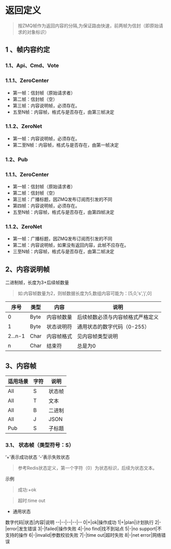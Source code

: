 # 返回定义
> 按ZMQ帧作为返回内容的分隔,为保证路由快速，前两帧为信封（即原始请求的对象标识）

## 1 、帧内容约定
### 1.1、Api、Cmd、Vote
### 1.1.1、ZeroCenter
- 第一帧：信封帧（原始请求者）
- 第二帧：信封帧（空）
- 第三帧：内容说明帧，必须存在。
- 五至N帧：内容帧，格式与是否存在，由第三帧决定

### 1.1.2、ZeroNet
- 第一帧：内容说明帧，必须存在。
- 第二至N帧：内容帧，格式与是否存在，由第一帧决定

### 1.2、Pub

### 1.1.1、ZeroCenter
- 第一帧：信封帧（原始请求者）
- 第二帧：信封帧（空）
- 第三帧：广播标题，因ZMQ发布订阅而引发的不同
- 第四帧：内容说明帧，必须存在。
- 五至N帧：内容帧，格式与是否存在，由第四帧决定

### 1.1.2、ZeroNet
- 第一帧：广播标题，因ZMQ发布订阅而引发的不同
- 第二帧：内容说明帧，如果没有返回内容，此帧不应存在。
- 三至N帧：内容帧，格式与是否存在，由第二帧决定


## 2、内容说明帧
二进制帧，长度为3+后续帧数量
> 如:内容帧数量为2，则帧数据长度为5,数组内容可能为：[5,0,'s','j',0]

序号|类型|内容|说明
--|--|--|--
0|Byte|内容帧数量|后续帧数必须与内容帧格式严格定义
1|Byte|状态说明符|通用状态的数字代码（0-255）
2...n-1|Char|内容帧格式|见内容帧类型说明
n|Char|结束符|总是为0

## 3、内容帧

适用场景|字符|说明
--|--|--
All|S|状态帧
All|T|文本
All|B|二进制
All|J|JSON
Pub|S|子标题

### 3.1、 状态帧（类型符号：S）
‘+’表示成功状态
‘-’表示失败状态
> 参考Redis状态定义，第一个字符（0）为状态标识，后续为状态文本。

示例

> 成功:+ok

> 超时:time out

- 通用状态

数字代码|状态|内容|说明
--|--|--|--|--
0|+|ok|操作成功
1|+|plan|计划执行
2|-|error|发生错误
3|-|failed|操作失败
4|-|no find|找不到站点
5|-|no support|不支持的操作
6|-|invalid|参数校验失败
7|-|time out|超时失败
8|-|net error|网络错误
